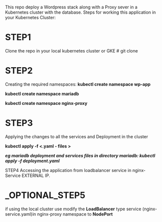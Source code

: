 This repo deploy a Wordpress stack along with a Proxy sever in a Kubernetes cluster with the database.
Steps for working this application in your Kubernetes Cluster:

# STEP1 
Clone the repo in your local kubernetes cluster or GKE # git clone <repo link>

# STEP2
Creating the required namespaces:
**kubectl create namespace wp-app**

**kubectl create namespace mariadb**

**kubectl create namespace nginx-proxy** 

# STEP3
Applying the changes to all the services and Deployment in the cluster

**kubectl apply -f <.yaml - files >**

**_eg mariadb deployment and services files in directory mariadb: kubectl apply -f deployment.yaml_**

STEP4
Accessing the application from loadbalancer service in nginx-Service EXTERNAL IP.

# _OPTIONAL_STEP5 

if using the local cluster use modify the **LoadBalancer** type service (nginx-service.yaml)in nginx-proxy namespace to  **NodePort**



